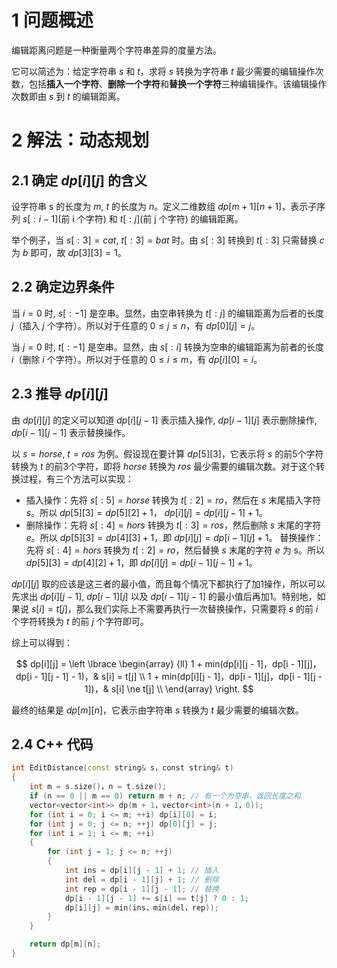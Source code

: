# 1 问题概述

编辑距离问题是一种衡量两个字符串差异的度量方法。

它可以简述为：给定字符串 $s$ 和 $t$，求将 $s$ 转换为字符串 $t$ 最少需要的编辑操作次数，包括**插入一个字符**、**删除一个字符**和**替换一个字符**三种编辑操作。该编辑操作次数即由 $s$ 到 $t$ 的编辑距离。

# 2 解法：动态规划

## 2.1 确定 $dp[i][j]$ 的含义

设字符串 s 的长度为 $m$, $t$ 的长度为 $n$。定义二维数组 $dp[m + 1][n + 1]$，表示子序列 $s[:i - 1]$(前 i 个字符) 和 $t[:j]$(前 j 个字符) 的编辑距离。

举个例子，当 $s[:3] = cat$, $t[:3] = bat$ 时。由 $s[:3]$ 转换到 $t[:3]$ 只需替换 $c$ 为 $b$ 即可，故 $dp[3][3] = 1$。

## 2.2 确定边界条件

当 $i = 0$ 时, $s[:-1]$ 是空串。显然，由空串转换为 $t[:j]$ 的编辑距离为后者的长度 $j$（插入 $j$ 个字符）。所以对于任意的 $0 \le j \le n$，有 $dp[0][j] = j$。

当 $j = 0$ 时, $t[:-1]$ 是空串。显然，由 $s[:i]$ 转换为空串的编辑距离为前者的长度 $i$（删除 $i$ 个字符）。所以对于任意的 $0 \le i \le m$，有 $dp[i][0] = i$。

## 2.3 推导 $dp[i][j]$

由 $dp[i][j]$ 的定义可以知道 $dp[i][j - 1]$ 表示插入操作, $dp[i - 1][j]$ 表示删除操作, $dp[i-1][j-1]$ 表示替换操作。

以 $s = horse$, $t = ros$ 为例。假设现在要计算 $dp[5][3]$，它表示将 $s$ 的前5个字符转换为 $t$ 的前3个字符，即将 $horse$ 转换为 $ros$ 最少需要的编辑次数。对于这个转换过程，有三个方法可以实现：
- 插入操作：先将 $s[:5] = horse$ 转换为 $t[:2] = ro$，然后在 $s$ 末尾插入字符 $s$。所以 $dp[5][3] = dp[5][2] + 1$， $dp[i][j] = dp[i][j - 1] + 1$。
- 删除操作：先将 $s[:4] = hors$ 转换为 $t[:3] = ros$，然后删除 $s$ 末尾的字符 $e$。所以 $dp[5][3] = dp[4][3] + 1$，即 $dp[i][j] = dp[i - 1][j] + 1$。
替换操作：先将 $s[:4] = hors$ 转换为 $t[:2] = ro$，然后替换 $s$ 末尾的字符 $e$ 为 s。所以 $dp[5][3] = dp[4][2] + 1$，即 $dp[i][j] = dp[i - 1][j - 1] + 1$。

$dp[i][j]$ 取的应该是这三者的最小值，而且每个情况下都执行了加1操作，所以可以先求出 $dp[i][j - 1]$, $dp[i - 1][j]$ 以及 $dp[i - 1][j - 1]$ 的最小值后再加1。特别地，如果说 $s[i] = t[j]$，那么我们实际上不需要再执行一次替换操作，只需要将 $s$ 的前 $i$ 个字符转换为 $t$ 的前 $j$ 个字符即可。

综上可以得到：

$$
dp[i][j] = \left \lbrace \begin{array} {ll}
1 + min(dp[i][j - 1]，dp[i - 1][j]，dp[i - 1][j - 1] - 1)，& s[i] = t[j] \\
1 + min(dp[i][j - 1]，dp[i - 1][j]，dp[i - 1][j - 1])，& s[i] \ne t[j] \\
\end{array} \right.
$$

最终的结果是 $dp[m][n]$，它表示由字符串 $s$ 转换为 $t$ 最少需要的编辑次数。

## 2.4 C++ 代码

```cpp
int EditDistance(const string& s，const string& t)
{
    int m = s.size()，n = t.size();
    if (n == 0 || m == 0) return m + n; // 有一个为空串，返回长度之和
    vector<vector<int>> dp(m + 1，vector<int>(n + 1，0));
    for (int i = 0; i <= m; ++i) dp[i][0] = i;
    for (int j = 0; j <= n; ++j) dp[0][j] = j;
    for (int i = 1; i <= m; ++i)
    {
        for (int j = 1; j <= n; ++j)
        {
            int ins = dp[i][j - 1] + 1; // 插入
            int del = dp[i - 1][j] + 1; // 删除
            int rep = dp[i - 1][j - 1]; // 替换
            dp[i - 1][j - 1] += s[i] == t[j] ? 0 : 1;
            dp[i][j] = min(ins，min(del，rep));
        }
    }

    return dp[m][n];
}
```
